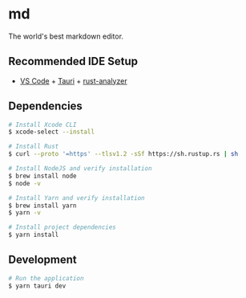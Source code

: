 # md

The world's best markdown editor.

## Recommended IDE Setup

- [VS Code](https://code.visualstudio.com/) + [Tauri](https://marketplace.visualstudio.com/items?itemName=tauri-apps.tauri-vscode) + [rust-analyzer](https://marketplace.visualstudio.com/items?itemName=rust-lang.rust-analyzer)

## Dependencies

```bash
# Install Xcode CLI
$ xcode-select --install

# Install Rust
$ curl --proto '=https' --tlsv1.2 -sSf https://sh.rustup.rs | sh

# Install NodeJS and verify installation
$ brew install node
$ node -v

# Install Yarn and verify installation
$ brew install yarn
$ yarn -v

# Install project dependencies
$ yarn install
```

## Development

```bash
# Run the application
$ yarn tauri dev
```
